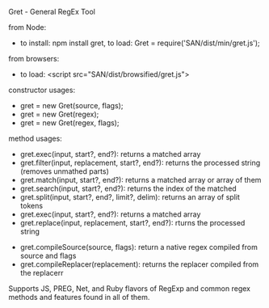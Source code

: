 Gret - General RegEx Tool

from Node: 
+ to install: npm install gret, to load: Gret = require('SAN/dist/min/gret.js');

from browsers:
+ to load: &lt;script src="SAN/dist/browsified/gret.js">

constructor usages:
+ gret = new Gret(source, flags);
+ gret = new Gret(regex);
+ gret = new Gret(regex, flags);

method usages:
+ gret.exec(input, start?, end?): returns a matched array
+ gret.filter(input, replacement, start?, end?): returns the processed string (removes unmathed parts)
+ gret.match(input, start?, end?): returns a matched array or array of them
+ gret.search(input, start?, end?): returns the index of the matched
+ gret.split(input, start?, end?, limit?, delim): returns an array of split tokens
+ gret.exec(input, start?, end?): returns a matched array
+ gret.replace(input, replacement, start?, end?): rturns the processed string
* gret.compileSource(source, flags): return a native regex compiled from source and flags
* gret.compileReplacer(replacement): returns the replacer compiled from the replacerr



Supports JS, PREG, Net, and Ruby flavors of RegExp and common regex methods and features found in all of them.

